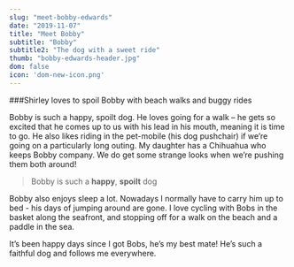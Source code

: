 ```yaml
---
slug: "meet-bobby-edwards"
date: "2019-11-07"
title: "Meet Bobby"
subtitle: "Bobby"
subtitle2: "The dog with a sweet ride"
thumb: "bobby-edwards-header.jpg"
dom: false
icon: 'dom-new-icon.png'
---
```


###Shirley loves to spoil Bobby with beach walks and buggy rides 

Bobby is such a happy, spoilt dog. He loves going for a walk – he gets so excited that he comes up to us with his lead in his mouth, meaning it is time to go. He also likes riding in the pet-mobile (his dog pushchair) if we’re going on a particularly long outing. My daughter has a Chihuahua who keeps Bobby company. We do get some strange looks when we’re pushing them both around! 

> Bobby is such a **happy**, **spoilt** dog

Bobby also enjoys sleep a lot. Nowadays I normally have to carry him up to bed - his days of jumping around are gone. I love cycling with Bobs in the basket along the seafront, and stopping off for a walk on the beach and a paddle in the sea. 

It’s been happy days since I got Bobs, he’s my best mate! He’s such a faithful dog and follows me everywhere. 
